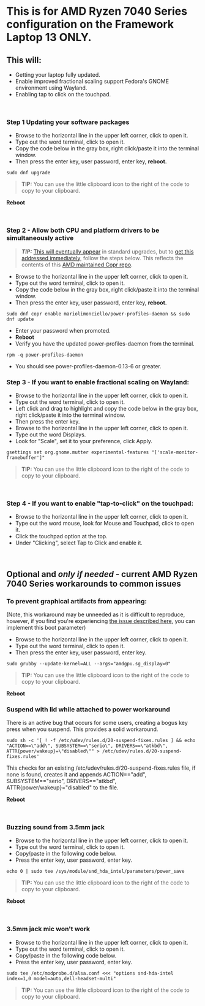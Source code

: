 
# This is for AMD Ryzen 7040 Series configuration on the Framework Laptop 13 ONLY.

## This will:

- Getting  your laptop fully updated.
- Enable improved fractional scaling support Fedora's GNOME environment using Wayland.
- Enabling tap to click on the touchpad.

&nbsp;
&nbsp;
&nbsp;

### Step 1 Updating your software packages

- Browse to the horizontal line in the upper left corner, click to open it.
- Type out the word terminal, click to open it.
- Copy the code below in the gray box, right click/paste it into the terminal window.
- Then press the enter key, user password, enter key, **reboot.**


```
sudo dnf upgrade
```
> **TIP:** You can use the little clipboard icon to the right of the code to copy to your clipboard.


**Reboot**

&nbsp;
&nbsp;
&nbsp;

### Step 2 - Allow both CPU and platform drivers to be simultaneously active


> ***TIP:*** [This will eventually appear](https://koji.fedoraproject.org/koji/taskinfo?taskID=110470581) in standard upgrades, but to [get this addressed immediately](https://gitlab.freedesktop.org/upower/power-profiles-daemon/-/merge_requests/127), follow the steps below. This reflects the contents of this [AMD maintained Copr repo](https://copr.fedorainfracloud.org/coprs/mariolimonciello/power-profiles-daemon/).

- Browse to the horizontal line in the upper left corner, click to open it.
- Type out the word terminal, click to open it.
- Copy the code below in the gray box, right click/paste it into the terminal window.
- Then press the enter key, user password, enter key, **reboot.**

```
sudo dnf copr enable mariolimonciello/power-profiles-daemon && sudo dnf update
```

- Enter your password when promoted.
- **Reboot**
- Verify you have the updated power-profiles-daemon from the terminal.

```
rpm -q power-profiles-daemon
```

- You should see power-profiles-daemon-0.13-6 or greater.
&nbsp;
&nbsp;
&nbsp;

### Step 3 - If you want to enable fractional scaling on Wayland:

- Browse to the horizontal line in the upper left corner, click to open it.
- Type out the word terminal, click to open it.
- Left click and drag to highlight and copy the code below in the gray box, right click/paste it into the terminal window.
- Then press the enter key.
- Browse to the horizontal line in the upper left corner, click to open it.
- Type out the word Displays.
- Look for "Scale", set it to your preference, click Apply.


```
gsettings set org.gnome.mutter experimental-features "['scale-monitor-framebuffer']"
```
> **TIP:** You can use the little clipboard icon to the right of the code to copy to your clipboard.

&nbsp;
&nbsp;
&nbsp;
### Step 4 -  If you want to enable "tap-to-click" on the touchpad:

- Browse to the horizontal line in the upper left corner, click to open it.
- Type out the word mouse, look for Mouse and Touchpad, click to open it.
- Click the touchpad option at the top.
- Under "Clicking", select Tap to Click and enable it.
  
&nbsp;
&nbsp;
&nbsp;



## Optional and *only if needed* - current AMD Ryzen 7040 Series workarounds to common issues

### To prevent graphical artifacts from appearing:
(Note, this workaround may be unneeded as it is difficult to reproduce, however, if you find you're experiencing [the issue described here](https://bugzilla.redhat.com/show_bug.cgi?id=2247154#c3), you can implement this boot parameter)


- Browse to the horizontal line in the upper left corner, click to open it.
- Type out the word terminal, click to open it.
- Then press the enter key, user password, enter key.

```
sudo grubby --update-kernel=ALL --args="amdgpu.sg_display=0"
```
> **TIP:** You can use the little clipboard icon to the right of the code to copy to your clipboard.


**Reboot**

### Suspend with lid while attached to power workaround
There is an active bug that occurs for some users, creating a bogus key press when you suspend. This provides a solid workaround.

```
sudo sh -c '[ ! -f /etc/udev/rules.d/20-suspend-fixes.rules ] && echo "ACTION==\"add\", SUBSYSTEM==\"serio\", DRIVERS==\"atkbd\", ATTR{power/wakeup}=\"disabled\"" > /etc/udev/rules.d/20-suspend-fixes.rules'
```
This checks for an existing /etc/udev/rules.d/20-suspend-fixes.rules file, if none is found, creates it and appends ACTION=="add", SUBSYSTEM=="serio", DRIVERS=="atkbd", ATTR{power/wakeup}="disabled" to the file.

**Reboot**

&nbsp; &nbsp; &nbsp; &nbsp;


### Buzzing sound from 3.5mm jack

- Browse to the horizontal line in the upper left corner, click to open it.
- Type out the word terminal, click to open it.
- Copy/paste in the following code below.
- Press the enter key, user password, enter key.

```
echo 0 | sudo tee /sys/module/snd_hda_intel/parameters/power_save
```
> **TIP:** You can use the little clipboard icon to the right of the code to copy to your clipboard.


**Reboot**

&nbsp;
&nbsp;
&nbsp;

### 3.5mm jack mic won't work

- Browse to the horizontal line in the upper left corner, click to open it.
- Type out the word terminal, click to open it.
- Copy/paste in the following code below.
- Press the enter key, user password, enter key.

```
sudo tee /etc/modprobe.d/alsa.conf <<< "options snd-hda-intel index=1,0 model=auto,dell-headset-multi"
```
> **TIP:** You can use the little clipboard icon to the right of the code to copy to your clipboard.
